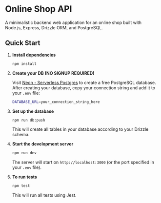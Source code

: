# Online Shop API

A minimalistic backend web application for an online shop built with Node.js, Express, Drizzle ORM, and PostgreSQL.

## Quick Start

1. **Install dependencies**
   ```bash
   npm install
   ```

2. **Create your DB (NO SIGNUP REQUIRED)**

   Visit [Neon - Serverless Postgres](https://neon.new/) to create a free PostgreSQL database.
   After creating your database, copy your connection string and add it to your `.env` file:
   ```bash
   DATABASE_URL=your_connection_string_here
   ```


3. **Set up the database**
   ```bash
   npm run db:push
   ```
   This will create all tables in your database according to your Drizzle schema.

4. **Start the development server**
   ```bash
   npm run dev
   ```
   The server will start on `http://localhost:3000` (or the port specified in your `.env` file).

5. **To run tests**
   ```bash
   npm test
   ```
   This will run all tests using Jest.